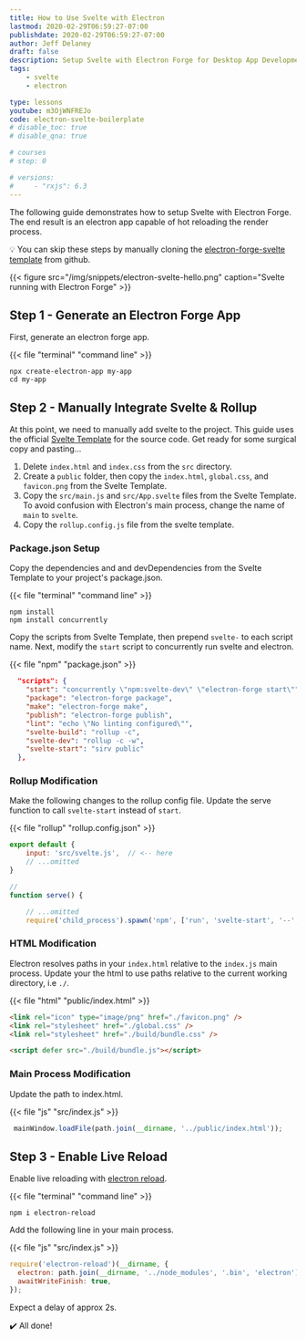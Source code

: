 ```yaml
---
title: How to Use Svelte with Electron
lastmod: 2020-02-29T06:59:27-07:00
publishdate: 2020-02-29T06:59:27-07:00
author: Jeff Delaney
draft: false
description: Setup Svelte with Electron Forge for Desktop App Development
tags: 
    - svelte
    - electron

type: lessons
youtube: m3OjWNFREJo
code: electron-svelte-boilerplate
# disable_toc: true
# disable_qna: true

# courses
# step: 0

# versions: 
#     - "rxjs": 6.3
---
```


The following guide demonstrates how to setup Svelte with Electron Forge. The end result is an electron app capable of hot reloading the render process. 

💡 You can skip these steps by manually cloning the [electron-forge-svelte template](https://github.com/codediodeio/electron-forge-svelte) from github. 

{{< figure src="/img/snippets/electron-svelte-hello.png" caption="Svelte running with Electron Forge" >}}


## Step 1 - Generate an Electron Forge App

First, generate an electron forge app.

{{< file "terminal" "command line" >}}
```text
npx create-electron-app my-app
cd my-app
```

## Step 2 - Manually Integrate Svelte & Rollup

At this point, we need to manually add svelte to the project. This guide uses the official [Svelte Template](https://github.com/sveltejs/template) for the source code. Get ready for some surgical copy and pasting... 

1. Delete `index.html` and `index.css` from the `src` directory.
1. Create a `public` folder, then copy the `index.html`, `global.css`, and `favicon.png` from the Svelte Template. 
1. Copy the `src/main.js` and `src/App.svelte` files from the Svelte Template. To avoid confusion with Electron's main process, change the name of `main` to `svelte`. 
1. Copy the `rollup.config.js` file from the svelte template.

### Package.json Setup

Copy the dependencies and and devDependencies from the Svelte Template to your project's package.json. 

{{< file "terminal" "command line" >}}
```text
npm install
npm install concurrently
```

Copy the scripts from Svelte Template, then prepend `svelte-` to each script name. Next, modify the `start` script to concurrently run svelte and electron. 

{{< file "npm" "package.json" >}}
```json
  "scripts": {
    "start": "concurrently \"npm:svelte-dev\" \"electron-forge start\"",
    "package": "electron-forge package",
    "make": "electron-forge make",
    "publish": "electron-forge publish",
    "lint": "echo \"No linting configured\"",
    "svelte-build": "rollup -c",
    "svelte-dev": "rollup -c -w",
    "svelte-start": "sirv public"
  },
```

### Rollup Modification

Make the following changes to the rollup config file. Update the serve function to call `svelte-start` instead of `start`. 

{{< file "rollup" "rollup.config.json" >}}
```js
export default {
	input: 'src/svelte.js',  // <-- here
    // ...omitted
}

// 
function serve() { 

    // ...omitted
    require('child_process').spawn('npm', ['run', 'svelte-start', '--', '--dev'], // <-- and here
```

### HTML Modification

Electron resolves paths in your `index.html` relative to the `index.js` main process. Update your the html to use paths relative to the current working directory, i.e `./`. 

{{< file "html" "public/index.html" >}}
```html
<link rel="icon" type="image/png" href="./favicon.png" />
<link rel="stylesheet" href="./global.css" />
<link rel="stylesheet" href="./build/bundle.css" />

<script defer src="./build/bundle.js"></script>
```

### Main Process Modification

Update the path to index.html. 

{{< file "js" "src/index.js" >}}
```javascript
 mainWindow.loadFile(path.join(__dirname, '../public/index.html'));
```

## Step 3 - Enable Live Reload

Enable live reloading with [electron reload](https://www.npmjs.com/package/electron-reload).

{{< file "terminal" "command line" >}}
```text
npm i electron-reload
```

Add the following line in your main process. 

{{< file "js" "src/index.js" >}}
```javascript
require('electron-reload')(__dirname, {
  electron: path.join(__dirname, '../node_modules', '.bin', 'electron'),
  awaitWriteFinish: true,
});
```

Expect a delay of approx 2s. 

✔️ All done!
